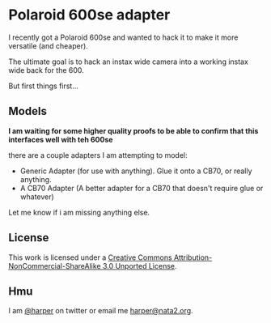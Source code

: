 # Polaroid 600se adapter

I recently got a Polaroid 600se and wanted to hack it to make it more versatile (and cheaper). 

The ultimate goal is to hack an instax wide camera into a working instax wide back for the 600. 

But first things first...


## Models

**I am waiting for some higher quality proofs to be able to confirm that this interfaces well with teh 600se**

there are a couple adapters I am attempting to model:

* Generic Adapter (for use with anything). Glue it onto a CB70, or really anything. 
* A CB70 Adapter (A better adapter for a CB70 that doesn't require glue or whatever)

Let me know if i am missing anything else. 

## License

This work is licensed under a [Creative Commons Attribution-NonCommercial-ShareAlike 3.0 Unported License](https://creativecommons.org/licenses/by-nc-sa/3.0/).

## Hmu

I am [@harper](http://twitter.com/harper) on twitter or email me [harper@nata2.org](mailto:harper@nata2.org).

